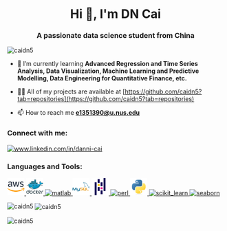 <h1 align="center">Hi 👋, I'm DN Cai</h1>
<h3 align="center">A passionate data science student from China</h3>

<p align="left"> <img src="https://komarev.com/ghpvc/?username=caidn5&label=Profile%20views&color=0e75b6&style=flat" alt="caidn5" /> </p>

- 🌱 I’m currently learning **Advanced Regression and Time Series Analysis, Data Visualization, Machine Learning and Predictive Modelling, Data Engineering for Quantitative Finance, etc.**

- 👨‍💻 All of my projects are available at [https://github.com/caidn5?tab=repositories](https://github.com/caidn5?tab=repositories)

- 📫 How to reach me **e1351390@u.nus.edu**

<h3 align="left">Connect with me:</h3>
<p align="left">
<a href="https://linkedin.com/in/www.linkedin.com/in/danni-cai" target="blank"><img align="center" src="https://raw.githubusercontent.com/rahuldkjain/github-profile-readme-generator/master/src/images/icons/Social/linked-in-alt.svg" alt="www.linkedin.com/in/danni-cai" height="30" width="40" /></a>
</p>

<h3 align="left">Languages and Tools:</h3>
<p align="left"> <a href="https://aws.amazon.com" target="_blank" rel="noreferrer"> <img src="https://raw.githubusercontent.com/devicons/devicon/master/icons/amazonwebservices/amazonwebservices-original-wordmark.svg" alt="aws" width="40" height="40"/> </a> <a href="https://www.docker.com/" target="_blank" rel="noreferrer"> <img src="https://raw.githubusercontent.com/devicons/devicon/master/icons/docker/docker-original-wordmark.svg" alt="docker" width="40" height="40"/> </a> <a href="https://www.mathworks.com/" target="_blank" rel="noreferrer"> <img src="https://upload.wikimedia.org/wikipedia/commons/2/21/Matlab_Logo.png" alt="matlab" width="40" height="40"/> </a> <a href="https://www.mysql.com/" target="_blank" rel="noreferrer"> <img src="https://raw.githubusercontent.com/devicons/devicon/master/icons/mysql/mysql-original-wordmark.svg" alt="mysql" width="40" height="40"/> </a> <a href="https://pandas.pydata.org/" target="_blank" rel="noreferrer"> <img src="https://raw.githubusercontent.com/devicons/devicon/2ae2a900d2f041da66e950e4d48052658d850630/icons/pandas/pandas-original.svg" alt="pandas" width="40" height="40"/> </a> <a href="https://www.perl.org/" target="_blank" rel="noreferrer"> <img src="https://api.iconify.design/logos-perl.svg" alt="perl" width="40" height="40"/> </a> <a href="https://www.python.org" target="_blank" rel="noreferrer"> <img src="https://raw.githubusercontent.com/devicons/devicon/master/icons/python/python-original.svg" alt="python" width="40" height="40"/> </a> <a href="https://scikit-learn.org/" target="_blank" rel="noreferrer"> <img src="https://upload.wikimedia.org/wikipedia/commons/0/05/Scikit_learn_logo_small.svg" alt="scikit_learn" width="40" height="40"/> </a> <a href="https://seaborn.pydata.org/" target="_blank" rel="noreferrer"> <img src="https://seaborn.pydata.org/_images/logo-mark-lightbg.svg" alt="seaborn" width="40" height="40"/> </a> </p>

<p><img align="left" src="https://github-readme-stats.vercel.app/api/top-langs?username=caidn5&show_icons=true&locale=en&layout=compact" alt="caidn5" /></p>

<p>&nbsp;<img align="center" src="https://github-readme-stats.vercel.app/api?username=caidn5&show_icons=true&locale=en" alt="caidn5" /></p>

<p><img align="center" src="https://github-readme-streak-stats.herokuapp.com/?user=caidn5&" alt="caidn5" /></p>
